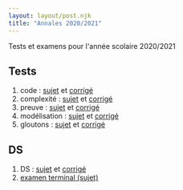 ```yaml
---
layout: layout/post.njk 
title: "Annales 2020/2021"
---
```



<!-- début résumé -->

Tests et examens pour l'année scolaire 2020/2021

<!-- end résumé -->

## Tests

1. code : [sujet](./1_test_sujet) et [corrigé](./1_test_corrige)
2. complexité : [sujet](./2_test_sujet) et [corrigé](./2_test_corrige)
3. preuve : [sujet](./3_test_sujet) et [corrigé](./3_test_corrige)
4. modélisation : [sujet](./5_test_sujet) et [corrigé](./5_test_corrige)
5. gloutons : [sujet](./6_test_sujet) et [corrigé](./6_test_corrige)

## DS

1. DS : [sujet](./4_ds_sujet) et [corrigé](./4_ds_corrige)
2. [examen terminal (sujet)](./MPCI_et_2020_2021.pdf)
